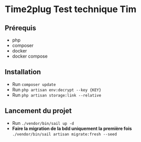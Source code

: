 # Time2plug Test technique Tim

## Prérequis

-   php
-   composer
-   docker
-   docker compose

## Installation

-   Run `composer update`
-   Run `php artisan env:decrypt --key {KEY}`
-   Run `php artisan storage:link --relative`

## Lancement du projet

-   Run `./vendor/bin/sail up -d`
-   **Faire la migration de la bdd uniquement la première fois** `./vendor/bin/sail artisan migrate:fresh --seed`
